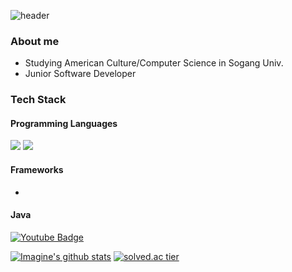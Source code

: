 ![header](https://capsule-render.vercel.app/api?type=waving&color=gradient&height=300&section=header&text=Imagination&fontSize=90&fontAlign=60)


### About me
* Studying American Culture/Computer Science in Sogang Univ.
* Junior Software Developer

### Tech Stack
#### Programming Languages
<img src=https://img.shields.io/badge/-C%2FC%2B%2B-lightgrey/> <img src=https://img.shields.io/badge/-Java-lightgrey />



#### Frameworks
* 

#### Java

[![Youtube Badge](https://img.shields.io/badge/Youtube-ff0000?style=flat-square&logo=youtube&link=https://www.youtube.com/channel/UC9mnfNKgLvOO89HUWrrZSSQ)](https://www.youtube.com/channel/UC9mnfNKgLvOO89HUWrrZSSQ)

[![Imagine's github stats](https://github-readme-stats.vercel.app/api?username=ImagineHJ)](https://github.com/ImagineHJ/github-readme-stats)
[![solved.ac tier](http://mazassumnida.wtf/api/generate_badge?boj=hj0816hj)](https://solved.ac/hj0816hj)
